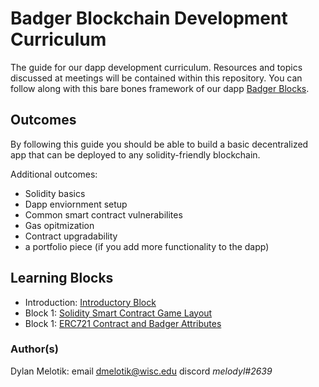 # Badger Blockchain Development Curriculum
The guide for our dapp development curriculum. Resources and topics discussed at meetings will be contained within this repository. You can follow along with this bare bones framework of our dapp [Badger Blocks](https://github.com/badgerblockchain/badger-blocks).

## Outcomes
By following this guide you should be able to build a basic decentralized app that can be deployed to any solidity-friendly blockchain.  

Additional outcomes:  
- Solidity basics
- Dapp enviornment setup
- Common smart contract vulnerabilites
- Gas opitmization
- Contract upgradability
- a portfolio piece (if you add more functionality to the dapp)

## Learning Blocks
+ Introduction: [Introductory Block](https://github.com/badgerblockchain/development-guide/blob/main/introduction.md)
+ Block 1: [Solidity Smart Contract Game Layout](https://github.com/badgerblockchain/development-guide/blob/main/01-solidity-game-layout.md)
+ Block 1: [ERC721 Contract and Badger Attributes](https://github.com/badgerblockchain/development-guide/blob/main/02-erc721-badgers.md)


### Author(s)
Dylan Melotik: email <dmelotik@wisc.edu> discord *melodyl#2639*    
